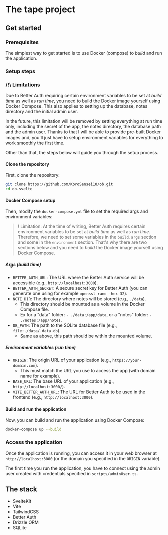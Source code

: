 # The tape project

## Get started

### Prerequisites

The simplest way to get started is to use Docker (compose) to *build* and run the application.

### Setup steps

### /!\ Limitations

Due to Better Auth requiring certain environment variables to be set at *build time* as well as *run time*, you need to build the Docker image yourself using Docker Compose.
This also applies to setting up the database, notes directory and the initial admin user.

In the future, this limitation will be removed by setting everything at run time only, including the secret of the app, the notes directory, the database path and the admin user.
Thanks to that I will be able to provide pre-built Docker images and, you'll just have to setup environment variables for everything to work smoothly the first time.

Other than that, the steps below will guide you through the setup process.

#### Clone the repository

First, clone the repository:

```bash
git clone https://github.com/KoroSensei10/ob.git
cd ob-svelte
```

#### Docker Compose setup

Then, modify the `docker-compose.yml` file to set the required args and environment variables:

> ! Limitation: At the time of writing, Better Auth requires certain environment variables to be set at *build time* as well as *run time*. Therefore, we need to set some variables in the `build.args` section and some in the `environment` section.
> That's why there are two sections below and you need to *build* the Docker image yourself using Docker Compose.

##### Args (build time)

- `BETTER_AUTH_URL`: The URL where the Better Auth service will be accessible (e.g., `http://localhost:3000`).
- `BETTER_AUTH_SECRET`: A secure secret key for Better Auth (you can generate one using for example `openssl rand -hex 32`).
- `NOTE_DIR`: The directory where notes will be stored (e.g., `./data`).
  - This directory should be mounted as a volume in the Docker Compose file.
  - Ex for a "data" folder: `- ./data:/app/data`, or a "notes" folder: `- ./notes:/app/notes`.
- `DB_PATH`: The path to the SQLite database file (e.g., `file:./data/.data.db`).
  - Same as above, this path should be within the mounted volume.

##### Environment variables (run time)

- `ORIGIN`: The origin URL of your application (e.g., `https://your-domain.com`).
  - This must match the URL you use to access the app (with domain name for example).
- `BASE_URL`: The base URL of your application (e.g., `http://localhost:3000/`).
- `VITE_BETTER_AUTH_URL`: The URL for Better Auth to be used in the frontend (e.g., `http://localhost:3000`).

#### Build and run the application

Now, you can build and run the application using Docker Compose:

```bash
docker-compose up --build
```

### Access the application

Once the application is running, you can access it in your web browser at `http://localhost:3000` (or the domain you specified in the `ORIGIN` variable).

The first time you run the application, you have to connect using the admin user created with credentials specified in `scripts/adminUser.ts`.

## The stack

- SvelteKit
- Vite
- TailwindCSS
- Better Auth
- Drizzle ORM
- SQLite
